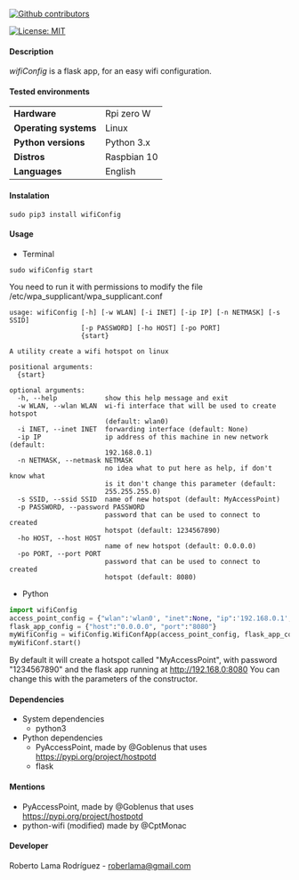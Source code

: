 <p align="left" >
<a href="https://github.com/RoberWare/wifiConf/graphs/contributors"><img src="https://img.shields.io/github/contributors/RoberWare/wifiConf" alt="Github contributors"/></a>
<!-- <a href="https://github.com/RoberWare/wifiConf"><img src="https://img.shields.io/github/release-pre/RoberWare/wifiConf" alt="Github release"/></a>
<a href="https://github.com/RoberWare/wifiConf/stargazers"><img src="https://img.shields.io/github/stars/RoberWare/wifiConf" alt="Github stars"/></a> -->
</p>

[![License: MIT](https://img.shields.io/badge/License-MIT-blue.svg)](https://opensource.org/licenses/MIT)

#### Description
*wifiConfig* is a flask app, for an easy wifi configuration.

#### Tested environments

|                         |                                         |
|-------------------------|-----------------------------------------|
| **Hardware**            | Rpi zero W                              | 
| **Operating systems**   | Linux                                   |
| **Python versions**     | Python 3.x                              |
| **Distros**             | Raspbian 10                             |
| **Languages**           | English                                 |

#### Instalation
```Shell
sudo pip3 install wifiConfig
```

#### Usage 
 - Terminal 
```Shell
sudo wifiConfig start
```
You need to run it with permissions to modify the file /etc/wpa_supplicant/wpa_supplicant.conf

```Shell
usage: wifiConfig [-h] [-w WLAN] [-i INET] [-ip IP] [-n NETMASK] [-s SSID]
                  [-p PASSWORD] [-ho HOST] [-po PORT]
                  {start}

A utility create a wifi hotspot on linux

positional arguments:
  {start}

optional arguments:
  -h, --help            show this help message and exit
  -w WLAN, --wlan WLAN  wi-fi interface that will be used to create hotspot
                        (default: wlan0)
  -i INET, --inet INET  forwarding interface (default: None)
  -ip IP                ip address of this machine in new network (default:
                        192.168.0.1)
  -n NETMASK, --netmask NETMASK
                        no idea what to put here as help, if don't know what
                        is it don't change this parameter (default:
                        255.255.255.0)
  -s SSID, --ssid SSID  name of new hotspot (default: MyAccessPoint)
  -p PASSWORD, --password PASSWORD
                        password that can be used to connect to created
                        hotspot (default: 1234567890)
  -ho HOST, --host HOST
                        name of new hotspot (default: 0.0.0.0)
  -po PORT, --port PORT
                        password that can be used to connect to created
                        hotspot (default: 8080)

```
 
 - Python
```Python
import wifiConfig
access_point_config = {"wlan":'wlan0', "inet":None, "ip":'192.168.0.1', "netmask":'255.255.255.0', "ssid":'MyAccessPoint', "password":'1234567890'}
flask_app_config = {"host":"0.0.0.0", "port":"8080"}
myWifiConfig = wifiConfig.WifiConfApp(access_point_config, flask_app_config)
myWifiConf.start()
```

By default it will create a hotspot called "MyAccessPoint", with password "1234567890" 
and the flask app running at http://192.168.0:8080 
You can change this with the parameters of the constructor.

#### Dependencies
- System dependencies
  - python3
- Python dependencies
    - PyAccessPoint, made by @Goblenus that uses https://pypi.org/project/hostpotd
    - flask
    
#### Mentions
  - PyAccessPoint, made by @Goblenus that uses https://pypi.org/project/hostpotd
  - python-wifi (modified) made by @CptMonac 
  
#### Developer
Roberto Lama Rodríguez - roberlama@gmail.com
 
